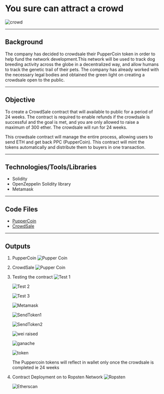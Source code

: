 # **You sure can attract a crowd**

![crowd](Images/crowd.jpeg)

----
## **Background**

The company has decided to crowdsale their PupperCoin token in order to help fund the network development.This network will be used to track dog breeding activity across the globe in a decentralized way, and allow humans to track the genetic trail of their pets. The company has already worked with the necessary legal bodies and obtained the green light on creating a crowdsale open to the public. 

---
## **Objective**
To create a CrowdSale contract that will available to public for a period of 24 weeks. The contract is  required to enable refunds if the crowdsale is successful and the goal is met, and you are only allowed to raise a maximum of 300 ether. The crowdsale will run for 24 weeks.

This crowdsale contract will manage the entire process, allowing users to send ETH and get back PPC (PupperCoin).
This contract will mint the tokens automatically and distribute them to buyers in one transaction.

---
## **Technologies/Tools/Libraries**
* Solidity
* OpenZeppelin Solidity library
* Metamask
---
## **Code Files**
* [PupperCoin](PupperCoin.sol) </br>
* [CrowdSale](Crowdsale.sol)

---
## **Outputs**
1. PupperCoin 
    ![Pupper Coin](Outputs/PupperCoin.png)
2. CrowdSale
    ![Pupper Coin](Outputs/CrowdSale.png)
3. Testing the contract
    ![Test 1](Outputs/contract_deployment_1.png) </br>

    ![Test 2](Outputs/contract_deployment_2.png) </br>

    ![Test 3](Outputs/contract_deployment_3.png)   </br>

    ![Metamask](Outputs/metamask_contract_deployment.png) </br>

    ![SendToken1](Outputs/send_token_1.png) </br>

    ![SendToken2](Outputs/send_token_2.png) </br>

    ![wei raised](Outputs/wei_raised.png) </br>

    ![ganache](Outputs/ganache_wallet_addresses.png) </br>

    ![token](Outputs/Import_token_sucess.png)

    The Puppercoin tokens will reflect in wallet only once the crowdsale is completed ie 24 weeks

4. Contract Deployment on to Ropsten Network
    ![Ropsten](Outputs/Ropsten_deployment.png) 

    ![Etherscan](Outputs/Etherscan.png) 
   

   


